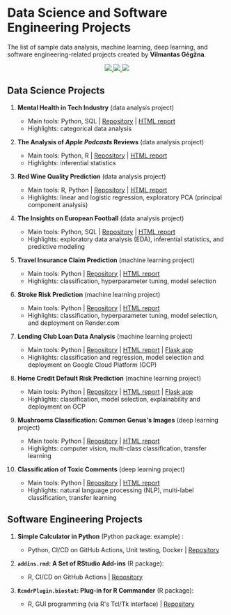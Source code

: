 Data Science and Software Engineering Projects
================================================

The list of sample data analysis, machine learning, deep learning, and software engineering-related projects created by **Vilmantas Gėgžna**.

<center>
<a href="https://github.com/GegznaV" target="_blank">
   <img src="https://img.shields.io/badge/GitHub-100000?style=for-the-badge&logo=github&logoColor=lightgrey&color=black">
</a>
<a href="https://www.linkedin.com/in/vilmantas-gegzna/" target="_blank">
   <img src="https://img.shields.io/badge/LinkedIn-0077B5?style=for-the-badge&logo=linkedin&logoColor=0e76a8&color=black">
</a>
<a href="mailto:gegznav@gmail.com?subject=Let's connect (DS portfolio)" target="_blank">
   <img src="https://img.shields.io/badge/Gmail-D14836?style=for-the-badge&logo=gmail&color=black">
</a>
</center>

## Data Science Projects

1. **Mental Health in Tech Industry** (data analysis project)
    - Main tools: Python, SQL | 
    [Repository](https://github.com/GegznaV/ds-projects/tree/main/mental-health) | 
    [HTML report](https://gegznav.github.io/ds-projects/mental-health/)
    - Highlights: categorical data analysis

2. **The Analysis of *Apple Podcasts* Reviews** (data analysis project)
    - Main tools: Python,  R | 
    [Repository](https://github.com/GegznaV/ds-projects/tree/main/apple-podcasts) | 
    [HTML report](https://gegznav.github.io/ds-projects/apple-podcasts/)
    - Highlights: inferential statistics

3. **Red Wine Quality Prediction** (data analysis project)
    - Main tools: R, Python | 
    [Repository](https://github.com/GegznaV/ds-projects/tree/main/red-wine-quality) | 
    [HTML report](https://gegznav.github.io/ds-projects/red-wine-quality/)
    - Highlights: linear and logistic regression, exploratory PCA (principal component analysis)

4. **The Insights on European Football** (data analysis project)
    - Main tools: Python, SQL | 
    [Repository](https://github.com/GegznaV/ds-projects/tree/main/european-football) | 
    [HTML report](https://gegznav.github.io/ds-projects/european-football) 
    - Highlights: exploratory data analysis (EDA), inferential statistics, and predictive modeling
    
5. **Travel Insurance Claim Prediction** (machine learning project)
    - Main tools: Python | 
    [Repository](https://github.com/GegznaV/ds-projects/tree/main/travel-insurance) | 
    [HTML report](https://gegznav.github.io/ds-projects/travel-insurance) 
    - Highlights: classification, hyperparameter tuning, model selection
    
6. **Stroke Risk Prediction** (machine learning project)
    - Main tools: Python | 
    [Repository](https://github.com/GegznaV/ds-projects/tree/main/stroke-prediction) | 
    [HTML report](https://gegznav.github.io/ds-projects/stroke-prediction) 
    - Highlights: classification, hyperparameter tuning, model selection, and deployment on Render.com

7. **Lending Club Loan Data Analysis** (machine learning project)
    - Main tools: Python | 
    [Repository](https://github.com/GegznaV/ds-projects/tree/main/lending-club) | 
    [HTML report](https://gegznav.github.io/ds-projects/lending-club) | 
    [Flask app](https://github.com/GegznaV/ds-projects/tree/main/lending-club/app)
    - Highlights: classification and regression, model selection and deployment on Google Cloud Platform (GCP)

8. **Home Credit Default Risk Prediction** (machine learning project)
    - Main tools: Python | 
    [Repository](https://github.com/GegznaV/ds-projects/tree/main/home-credit) | 
    [HTML report](https://gegznav.github.io/ds-projects/home-credit) | 
    [Flask app](https://github.com/GegznaV/ds-projects/tree/main/home-credit/app)
    - Highlights: classification, model selection, explainability and deployment on GCP

9. **Mushrooms Classification: Common Genus's Images** (deep learning project)
    - Main tools: Python | 
    [Repository](https://github.com/GegznaV/ds-projects/tree/main/mushrooms) | 
    [HTML report](https://gegznav.github.io/ds-projects/mushrooms) 
    - Highlights: computer vision, multi-class classification, transfer learning

10. **Classification of Toxic Comments** (deep learning project)
    - Main tools: Python | 
    [Repository](https://github.com/GegznaV/ds-projects/tree/main/toxic-comments) | 
    [HTML report](https://gegznav.github.io/ds-projects/toxic-comments) 
    - Highlights: natural language processing (NLP), multi-label classification, transfer learning

## Software Engineering Projects

1. **Simple Calculator in Python** (Python package: example) :
    - Python, CI/CD on GitHub Actions, Unit testing, Docker \| [Repository](https://github.com/GegznaV/calculator-py)

2. **`addins.rmd`: A Set of RStudio Add-ins** (R package):
    - R, CI/CD on GitHub Actions \| [Repository](https://github.com/GegznaV/addins.rmd)
    
3. **`RcmdrPlugin.biostat`: Plug-in for R Commander** (R package):
    - R, GUI programming (via R's Tcl/Tk interface) \| [Repository](https://github.com/GegznaV/RcmdrPlugin.biostat)
